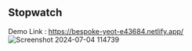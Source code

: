 ## Stopwatch
Demo Link : https://bespoke-yeot-e43684.netlify.app/
![Screenshot 2024-07-04 114739](https://github.com/UnnatiVe/Prasunet_WD_03/assets/139119672/99c31366-e6b6-44f1-934e-8e334c4768ac)
